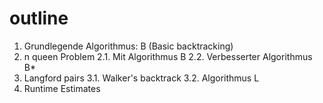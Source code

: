 # outline

1. Grundlegende Algorithmus: B (Basic backtracking)
2. n queen Problem
2.1. Mit Algorithmus B
2.2. Verbesserter Algorithmus B*
3. Langford pairs
3.1. Walker's backtrack
3.2. Algorithmus L
4. Runtime Estimates
